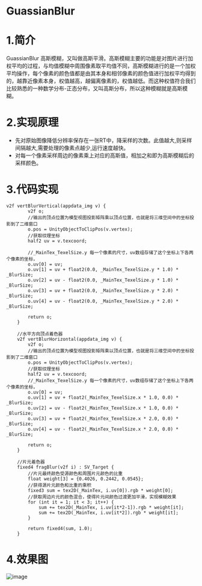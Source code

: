 # GuassianBlur
# 1.简介
GuassianBlur 高斯模糊，又叫做高斯平滑。高斯模糊主要的功能是对图片进行加权平均的过程，与均值模糊中周围像素取平均值不同，高斯模糊进行的是一个加权平均操作，每个像素的颜色值都是由其本身和相邻像素的颜色值进行加权平均得到的，越靠近像素本身，权值越高，越偏离像素的，权值越低。而这种权值符合我们比较熟悉的一种数学分布-正态分布，又叫高斯分布，所以这种模糊就是高斯模糊。
# 2.实现原理

 - 先对原始图像降低分辨率保存在一张RT中，降采样的次数。此值越大,则采样间隔越大,需要处理的像素点越少,运行速度越快。
 - 对每一个像素采样周边的像素乘上对应的高斯值，相加之和即为高斯模糊后的采样颜色。
 
# 3.代码实现

    v2f vertBlurVertical(appdata_img v) {
			v2f o;
			//输出的顶点位置为模型视图投影矩阵乘以顶点位置，也就是将三维空间中的坐标投影到了二维窗口
			o.pos = UnityObjectToClipPos(v.vertex);
			//获取纹理坐标
			half2 uv = v.texcoord;
			
			//_MainTex_TexelSize.y 每一个像素的尺寸，uv数组存储了这个坐标上下各两个像素的坐标，
			o.uv[0] = uv;
			o.uv[1] = uv + float2(0.0, _MainTex_TexelSize.y * 1.0) * _BlurSize;
			o.uv[2] = uv - float2(0.0, _MainTex_TexelSize.y * 1.0) * _BlurSize;
			o.uv[3] = uv + float2(0.0, _MainTex_TexelSize.y * 2.0) * _BlurSize;
			o.uv[4] = uv - float2(0.0, _MainTex_TexelSize.y * 2.0) * _BlurSize;
					 
			return o;
		}
		
		//水平方向顶点着色器
		v2f vertBlurHorizontal(appdata_img v) {
			v2f o;
			//输出的顶点位置为模型视图投影矩阵乘以顶点位置，也就是将三维空间中的坐标投影到了二维窗口
			o.pos = UnityObjectToClipPos(v.vertex);
			//获取纹理坐标
			half2 uv = v.texcoord;
			//_MainTex_TexelSize.y 每一个像素的尺寸，uv数组存储了这个坐标上下各两个像素的坐标，
			o.uv[0] = uv;
			o.uv[1] = uv + float2(_MainTex_TexelSize.x * 1.0, 0.0) * _BlurSize;
			o.uv[2] = uv - float2(_MainTex_TexelSize.x * 1.0, 0.0) * _BlurSize;
			o.uv[3] = uv + float2(_MainTex_TexelSize.x * 2.0, 0.0) * _BlurSize;
			o.uv[4] = uv - float2(_MainTex_TexelSize.x * 2.0, 0.0) * _BlurSize;
					 
			return o;
		}

		//片元着色器
		fixed4 fragBlur(v2f i) : SV_Target {
			//片元最终颜色受源颜色和周围片元颜色的比重
			float weight[3] = {0.4026, 0.2442, 0.0545};
			//获得源片元颜色和比重的乘积
			fixed3 sum = tex2D(_MainTex, i.uv[0]).rgb * weight[0];
			//获取周边片元的颜色混合，使得片元间颜色过渡更加平滑，实现模糊效果
			for (int it = 1; it < 3; it++) {
				sum += tex2D(_MainTex, i.uv[it*2-1]).rgb * weight[it];
				sum += tex2D(_MainTex, i.uv[it*2]).rgb * weight[it];
			}
			
			return fixed4(sum, 1.0);
		}

# 4.效果图
![image](https://github.com/YESshowMeCode/CollectionOfUnityShader/blob/master/Assets/ShaderList/GuassianBlur/Blur.gif)
 
